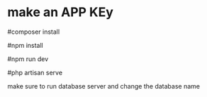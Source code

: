 # make an APP KEy 

#composer install

#npm install

#npm run dev

#php artisan serve

make sure to run database server and change the database name
